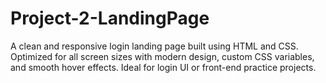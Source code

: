 # Project-2-LandingPage
A clean and responsive login landing page built using HTML and CSS. Optimized for all screen sizes with modern design, custom CSS variables, and smooth hover effects. Ideal for login UI or front-end practice projects.
